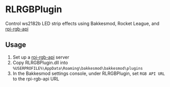 # RLRGBPlugin
Control ws2182b LED strip effects using Bakkesmod, Rocket League, and [rpi-rgb-api](https://github.com/evansloan/rpi-rgb-api)

## Usage
1. Set up a [rpi-rgb-api](https://github.com/evansloan/rpi-rgb-api) server
2. Copy RLRGBPlugin.dll into `%USERPROFILE%\AppData\Roaming\bakkesmod\bakkesmod\plugins`
3. In the Bakkesmod settings console, under RLRGBPlugin, set `RGB API URL` to the rpi-rgb-api URL
